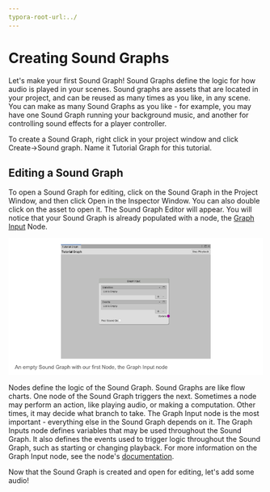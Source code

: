 ```yaml
---
typora-root-url:../
---
```


# Creating Sound Graphs

Let's make your first Sound Graph! Sound Graphs define the logic for how audio is played in your scenes. Sound graphs are assets that are located in your project, and can be reused as many times as you like, in any scene. You can make as many Sound Graphs as you like - for example, you may have one Sound Graph running your background music, and another for controlling sound effects for a player controller.

To create a Sound Graph, right click in your project window and click Create->Sound graph. Name it Tutorial Graph for this tutorial.

## Editing a Sound Graph
To open a Sound Graph for editing, click on the Sound Graph in the Project Window, and then click Open in the Inspector Window. You can also double click on the asset to open it. The Sound Graph Editor will appear. You will notice that your Sound Graph is already populated with a node, the [Graph Input](Graph-Inputs) Node.

![Tutorial-GraphInputNode.png](IMG/Tutorial-GraphInputNode.png)

Nodes define the logic of the Sound Graph. Sound Graphs are like flow charts. One node of the Sound Graph triggers the next. Sometimes a node may perform an action, like playing audio, or making a computation. Other times, it may decide what branch to take. The Graph Input node is the most important - everything else in the Sound Graph depends on it. The Graph Inputs node defines variables that may be used throughout the Sound Graph. It also defines the events used to trigger logic throughout the Sound Graph, such as starting or changing playback. For more information on the Graph Input node, see the node's [documentation](Graph-Inputs).

Now that the Sound Graph is created and open for editing, let's add some audio!
